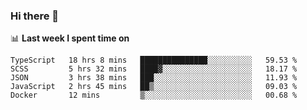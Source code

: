 ### Hi there 👋

<!--
**DBvc/DBvc** is a ✨ _special_ ✨ repository because its `README.md` (this file) appears on your GitHub profile.

Here are some ideas to get you started:

- 🔭 I’m currently working on ...
- 🌱 I’m currently learning ...
- 👯 I’m looking to collaborate on ...
- 🤔 I’m looking for help with ...
- 💬 Ask me about ...
- 📫 How to reach me: ...
- 😄 Pronouns: ...
- ⚡ Fun fact: ...
-->

📊 **Last week I spent time on**
<!--START_SECTION:waka-->
```text
TypeScript   18 hrs 8 mins   ███████████████░░░░░░░░░░   59.53 % 
SCSS         5 hrs 32 mins   ████▓░░░░░░░░░░░░░░░░░░░░   18.17 % 
JSON         3 hrs 38 mins   ███░░░░░░░░░░░░░░░░░░░░░░   11.93 % 
JavaScript   2 hrs 45 mins   ██▒░░░░░░░░░░░░░░░░░░░░░░   09.03 % 
Docker       12 mins         ▒░░░░░░░░░░░░░░░░░░░░░░░░   00.68 % 
```
<!--END_SECTION:waka-->
